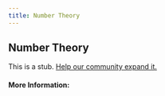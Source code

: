```yaml
---
title: Number Theory
---
```


## Number Theory

This is a stub. [Help our community expand it.](https://github.com/freeCodeCamp/guide-articles/tree/master/articles/Math/Number-Theory/index.md)

<!-- The article goes here, in GitHub-flavored Markdown. Feel free to add YouTube videos, images, and CodePen/JSBin embeds  -->

#### More Information:
<!-- Please add any articles you think might be helpful to read before writing the article -->


